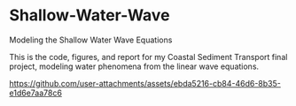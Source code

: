 # Shallow-Water-Wave
Modeling the Shallow Water Wave Equations


This is the code, figures, and report for my Coastal Sediment Transport final project, modeling water phenomena from the linear wave equations.




https://github.com/user-attachments/assets/ebda5216-cb84-46d6-8b35-e1d6e7aa78c6



